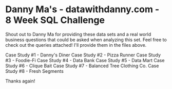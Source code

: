 # Danny Ma's - datawithdanny.com - 8 Week SQL Challenge

Shout out to Danny Ma for providing these data sets and a real world business questions that could be asked when analyzing this set. Feel free to check out the queries attached! I'll provide them in the files above. 

Case Study #1 - Danny's Diner
Case Study #2 - Pizza Runner
Case Study #3 - Foodie-Fi
Case Study #4 - Data Bank
Case Study #5 - Data Mart
Case Study #6 - Clique Bait
Case Study #7 - Balanced Tree Clothing Co.
Case Study #8 - Fresh Segments

Thanks again!
